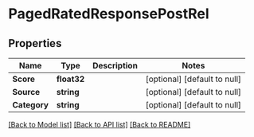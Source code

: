 # PagedRatedResponsePostRel

## Properties
Name | Type | Description | Notes
------------ | ------------- | ------------- | -------------
**Score** | **float32** |  | [optional] [default to null]
**Source** | **string** |  | [optional] [default to null]
**Category** | **string** |  | [optional] [default to null]

[[Back to Model list]](../README.md#documentation-for-models) [[Back to API list]](../README.md#documentation-for-api-endpoints) [[Back to README]](../README.md)



